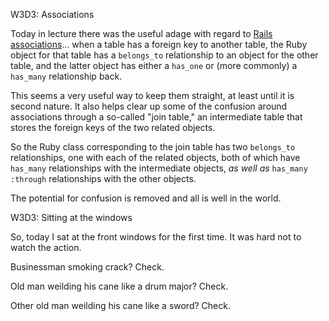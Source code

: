 W3D3: Associations

Today in lecture there was the useful adage with regard to [Rails](http://rubyonrails.org/) [associations](http://guides.rubyonrails.org/association_basics.html)... when a table has a foreign key to another table, the Ruby object for that table has a `belongs_to` relationship to an object for the other table, and the latter object has either a `has_one` or (more commonly) a `has_many` relationship back.

This seems a very useful way to keep them straight, at least until it is second nature. It also helps clear up some of the confusion around associations through a so-called "join table," an intermediate table that stores the foreign keys of the two related objects.

So the Ruby class corresponding to the join table has two `belongs_to` relationships, one with each of the related objects, both of which have `has_many` relationships with the intermediate objects, _as well as_ `has_many :through` relationships with the other objects.

The potential for confusion is removed and all is well in the world.


W3D3: Sitting at the windows

So, today I sat at the front windows for the first time. It was hard not to watch the action.

Businessman smoking crack? Check.

Old man weilding his cane like a drum major? Check.

Other old man weilding his cane like a sword? Check.
